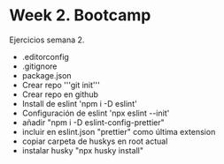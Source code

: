 # Week 2. Bootcamp

Ejercicios semana 2.

- .editorconfig
- .gitignore
- package.json
- Crear repo '''git init'''
- Crear repo en github
- Install de eslint 'npm i -D eslint'
- Configuración de eslint 'npx eslint --init'
- añadir "npm i -D eslint-config-prettier"
- incluir en eslint.json "prettier" como última extension
- copiar carpeta de huskys en root actual
- instalar husky "npx husky install"
